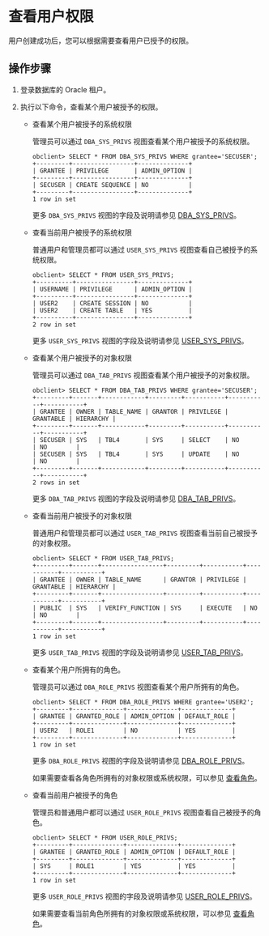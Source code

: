 # 查看用户权限

用户创建成功后，您可以根据需要查看用户已授予的权限。

## 操作步骤

1. 登录数据库的 Oracle 租户。

2. 执行以下命令，查看某个用户被授予的权限。

   * 查看某个用户被授予的系统权限

     管理员可以通过 `DBA_SYS_PRIVS` 视图查看某个用户被授予的系统权限。

     ```shell
     obclient> SELECT * FROM DBA_SYS_PRIVS WHERE grantee='SECUSER';
     +---------+-----------------+--------------+
     | GRANTEE | PRIVILEGE       | ADMIN_OPTION |
     +---------+-----------------+--------------+
     | SECUSER | CREATE SEQUENCE | NO           |
     +---------+-----------------+--------------+
     1 row in set
     ```

     更多 `DBA_SYS_PRIVS` 视图的字段及说明请参见 [DBA_SYS_PRIVS](../../../../../7.reference/5.system-reference/5.system-view-of-oracle-mode/2.dictionary-view-of-oracle-mode/104.dba_sys_privs-of-oracle-mode.md)。

   * 查看当前用户被授予的系统权限

     普通用户和管理员都可以通过 `USER_SYS_PRIVS` 视图查看自己被授予的系统权限。

     ```shell
     obclient> SELECT * FROM USER_SYS_PRIVS;
     +----------+----------------+--------------+
     | USERNAME | PRIVILEGE      | ADMIN_OPTION |
     +----------+----------------+--------------+
     | USER2    | CREATE SESSION | NO           |
     | USER2    | CREATE TABLE   | YES          |
     +----------+----------------+--------------+
     2 row in set
     ```

     更多 `USER_SYS_PRIVS` 视图的字段及说明请参见 [USER_SYS_PRIVS](../../../../../7.reference/5.system-reference/5.system-view-of-oracle-mode/2.dictionary-view-of-oracle-mode/172.user_sys_privs-of-oracle-mode.md)。

   * 查看某个用户被授予的对象权限

     管理员可以通过 `DBA_TAB_PRIVS` 视图查看某个用户被授予的对象权限。

     ```shell
     obclient> SELECT * FROM DBA_TAB_PRIVS WHERE grantee='SECUSER';
     +---------+-------+------------+---------+-----------+-----------+-----------+
     | GRANTEE | OWNER | TABLE_NAME | GRANTOR | PRIVILEGE | GRANTABLE | HIERARCHY |
     +---------+-------+------------+---------+-----------+-----------+-----------+
     | SECUSER | SYS   | TBL4       | SYS     | SELECT    | NO        | NO        |
     | SECUSER | SYS   | TBL4       | SYS     | UPDATE    | NO        | NO        |
     +---------+-------+------------+---------+-----------+-----------+-----------+
     2 rows in set
     ```

     更多 `DBA_TAB_PRIVS` 视图的字段及说明请参见 [DBA_TAB_PRIVS](../../../../../7.reference/5.system-reference/5.system-view-of-oracle-mode/2.dictionary-view-of-oracle-mode/111.dba_tab_privs-of-oracle-mode.md)。

   * 查看当前用户被授予的对象权限

     普通用户和管理员都可以通过 `USER_TAB_PRIVS` 视图查看当前自己被授予的对象权限。

     ```shell
     obclient> SELECT * FROM USER_TAB_PRIVS;
     +---------+-------+-----------------+---------+-----------+-----------+-----------+
     | GRANTEE | OWNER | TABLE_NAME      | GRANTOR | PRIVILEGE | GRANTABLE | HIERARCHY |
     +---------+-------+-----------------+---------+-----------+-----------+-----------+
     | PUBLIC  | SYS   | VERIFY_FUNCTION | SYS     | EXECUTE   | NO        | NO        |
     +---------+-------+-----------------+---------+-----------+-----------+-----------+
     1 row in set
     ```

     更多 `USER_TAB_PRIVS` 视图的字段及说明请参见 [USER_TAB_PRIVS](../../../../../7.reference/5.system-reference/5.system-view-of-oracle-mode/2.dictionary-view-of-oracle-mode/182.user_tab_privs-of-oracle-mode.md)。

   * 查看某个用户所拥有的角色。

     管理员可以通过 `DBA_ROLE_PRIVS` 视图查看某个用户所拥有的角色。

     ```shell
     obclient> SELECT * FROM DBA_ROLE_PRIVS WHERE grantee='USER2';
     +---------+--------------+--------------+--------------+
     | GRANTEE | GRANTED_ROLE | ADMIN_OPTION | DEFAULT_ROLE |
     +---------+--------------+--------------+--------------+
     | USER2   | ROLE1        | NO           | YES          |
     +---------+--------------+--------------+--------------+
     1 row in set
     ```

     更多 `DBA_ROLE_PRIVS` 视图的字段及说明请参见 [DBA_ROLE_PRIVS](../../../../../7.reference/5.system-reference/5.system-view-of-oracle-mode/2.dictionary-view-of-oracle-mode/92.dba_role_privs-of-oracle-mode.md)。

     如果需要查看各角色所拥有的对象权限或系统权限，可以参见 [查看角色](../../../../../7.reference/2.administrator-guide/2.basic-database-management/4.manage-tenants/5.manage-users-and-permissions/2.oracle-mode/9.manage-roles-of-oracle-mode/6.view-roles-of-oracle-mode.md)。

   * 查看当前用户被授予的角色

     管理员和普通用户都可以通过 `USER_ROLE_PRIVS` 视图查看自己被授予的角色。

     ```shell
     obclient> SELECT * FROM USER_ROLE_PRIVS;
     +---------+--------------+--------------+--------------+
     | GRANTEE | GRANTED_ROLE | ADMIN_OPTION | DEFAULT_ROLE |
     +---------+--------------+--------------+--------------+
     | SYS     | ROLE1        | YES          | YES          |
     +---------+--------------+--------------+--------------+
     1 row in set
     ```

     更多 `USER_ROLE_PRIVS` 视图的字段及说明请参见 [USER_ROLE_PRIVS](../../../../../7.reference/5.system-reference/5.system-view-of-oracle-mode/2.dictionary-view-of-oracle-mode/165.user_role_privs-of-oracle-mode.md)。

     如果需要查看当前角色所拥有的对象权限或系统权限，可以参见 [查看角色](../../../../../7.reference/2.administrator-guide/2.basic-database-management/4.manage-tenants/5.manage-users-and-permissions/2.oracle-mode/9.manage-roles-of-oracle-mode/6.view-roles-of-oracle-mode.md)。

